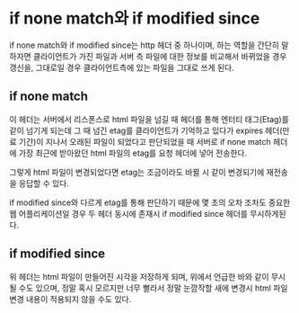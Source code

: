 # if none match와 if modified since



if none match와 if modified since는 http 헤더 중 하나이며, 하는 역할을 간단히 말하자면 클라이언트가 가진 파일과 서버 측 파일에 대한 정보를 비교해서 바뀌었을 경우 갱신을, 그대로일 경우 클라이언트측에 있는 파일을 그대로 쓰게 된다.




## if none match 

 이 헤더는 서버에서 리스폰스로 html 파일을 넘길 때 헤더를 통해 엔터티 태그(Etag)를 같이 넘기게 되는데 그 때 넘긴 etag를 클라이언트가 기억하고 있다가 expires 헤더(만료 기간)이 지나서 오래된 파일이 되었다고 판단되었을 때 서버로 if none match 헤더에 가장 최근에 받아왔던 html 파일의 etag를 요청 헤더에 넣어 전송한다. 



그렇게 html 파일이 변경되었다면 etag는 조금이라도 바뀔 시 같이 변경되기에 재전송을 응답할 수 있다.



if modified since와 다르게 etag를 통해 판단하기 때문에 몇 초의 오차 조차도 중요한 웹 어플리케이션일 경우 두 헤더 동시에 존재시 if modified since 헤더를 무시하게된다.





## if modified since

 위 헤더는 html 파일이 만들어진 시각을 저장하게 되며, 위에서 언급한 바와 같이 무시될 수도 있으며, 정말 혹시 모르지만 너무 빨라서 정말 눈깜작할 새에 변경시 html 파일 변경 내용이 적용되지 않을 수도 있다.







